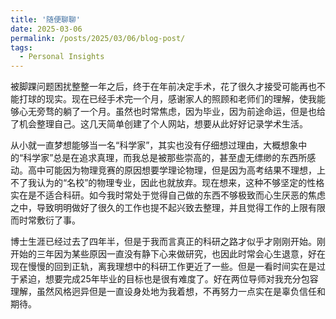 ```yaml
---
title: '随便聊聊'
date: 2025-03-06
permalink: /posts/2025/03/06/blog-post/
tags:
  - Personal Insights
---
```


  被脚踝问题困扰整整一年之后，终于在年前决定手术，花了很久才接受可能再也不能打球的现实。现在已经手术完一个月，感谢家人的照顾和老师们的理解，使我能够心无旁骛的躺了一个月。虽然也时常焦虑，因为毕业，因为前途命运，但是也给了机会整理自己。这几天简单创建了个人网站，想要从此好好记录学术生活。

  从小就一直梦想能够当一名“科学家”，其实也没有仔细想过理由，大概想象中的“科学家”总是在追求真理，而我总是被那些崇高的，甚至虚无缥缈的东西所感动。高中可能因为物理竞赛的原因想要学理论物理，但是因为高考结果不理想，上不了我认为的“名校”的物理专业，因此也就放弃。现在想来，这种不够坚定的性格实在是不适合科研。如今我时常处于觉得自己做的东西不够极致而心生厌恶的焦虑之中，导致明明做好了很久的工作也提不起兴致去整理，并且觉得工作的上限有限而时常敷衍了事。

  博士生涯已经过去了四年半，但是于我而言真正的科研之路才似乎才刚刚开始。刚开始的三年因为某些原因一直没有静下心来做研究，也因此时常会心生退意，好在现在慢慢的回到正轨，离我理想中的科研工作更近了一些。但是一看时间实在是过于紧迫，想要完成25年毕业的目标也是很有难度了。好在两位导师对我充分包容理解，虽然风格迥异但是一直设身处地为我着想，不再努力一点实在是辜负信任和期待。

  


